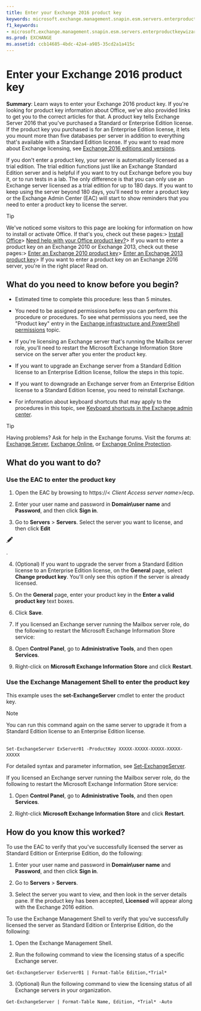 ```yaml
---
title: Enter your Exchange 2016 product key
keywords: microsoft.exchange.management.snapin.esm.servers.enterproductkeywizardform.enterproductkeywizardpage
f1_keywords:
- microsoft.exchange.management.snapin.esm.servers.enterproductkeywizardform.enterproductkeywizardpage
ms.prod: EXCHANGE
ms.assetid: ccb14685-4bdc-42a4-a985-35cd2a1a415c
---
```



# Enter your Exchange 2016 product key
 **Summary**: Learn ways to enter your Exchange 2016 product key. If you're looking for product key information about Office, we've also provided links to get you to the correct articles for that.
A product key tells Exchange Server 2016 that you've purchased a Standard or Enterprise Edition license. If the product key you purchased is for an Enterprise Edition license, it lets you mount more than five databases per server in addition to everything that's available with a Standard Edition license. If you want to read more about Exchange licensing, see  [Exchange 2016 editions and versions](exchange-2016-editions-and-versions.md).
  
    
    

If you don't enter a product key, your server is automatically licensed as a trial edition. The trial edition functions just like an Exchange Standard Edition server and is helpful if you want to try out Exchange before you buy it, or to run tests in a lab. The only difference is that you can only use an Exchange server licensed as a trial edition for up to 180 days. If you want to keep using the server beyond 180 days, you'll need to enter a product key or the Exchange Admin Center (EAC) will start to show reminders that you need to enter a product key to license the server. 
> [!TIP]
>  We've noticed some visitors to this page are looking for information on how to install or activate Office. If that's you, check out these pages:>  [Install Office](https://go.microsoft.com/fwlink/p/?LinkId=403360)>  [Need help with your Office product key?](https://go.microsoft.com/fwlink/p/?LinkId=403361)>  If you want to enter a product key on an Exchange 2010 or Exchange 2013, check out these pages:>  [Enter an Exchange 2010 product key](https://go.microsoft.com/fwlink/p/?LinkId=403370)>  [Enter an Exchange 2013 product key](https://go.microsoft.com/fwlink/p/?LinkId=620781)>  If you want to enter a product key on an Exchange 2016 server, you're in the right place! Read on.
  
    
    


## What do you need to know before you begin?


- Estimated time to complete this procedure: less than 5 minutes.
    
  
- You need to be assigned permissions before you can perform this procedure or procedures. To see what permissions you need, see the "Product key" entry in the  [Exchange infrastructure and PowerShell permissions](exchange-infrastructure-and-powershell-permissions.md) topic.
    
  
- If you're licensing an Exchange server that's running the Mailbox server role, you'll need to restart the Microsoft Exchange Information Store service on the server after you enter the product key.
    
  
- If you want to upgrade an Exchange server from a Standard Edition license to an Enterprise Edition license, follow the steps in this topic. 
    
  
- If you want to downgrade an Exchange server from an Enterprise Edition license to a Standard Edition license, you need to reinstall Exchange.
    
  
- For information about keyboard shortcuts that may apply to the procedures in this topic, see  [Keyboard shortcuts in the Exchange admin center](keyboard-shortcuts-in-the-exchange-admin-center.md).
    
  

> [!TIP]
> Having problems? Ask for help in the Exchange forums. Visit the forums at:  [Exchange Server](https://go.microsoft.com/fwlink/p/?linkId=60612),  [Exchange Online](https://go.microsoft.com/fwlink/p/?linkId=267542), or  [Exchange Online Protection](https://go.microsoft.com/fwlink/p/?linkId=285351). 
  
    
    


## What do you want to do?


### Use the EAC to enter the product key


1. Open the EAC by browsing to https://< _Client Access server name_>/ecp.
    
  
2. Enter your user name and password in **Domain\\user name** and **Password**, and then click **Sign in**.
    
  
3. Go to **Servers** > **Servers**. Select the server you want to license, and then click **Edit**
  
    
    
![Edit icon](images/ITPro_EAC_EditIcon.png)
  
    
    
.
    
  
4. (Optional) If you want to upgrade the server from a Standard Edition license to an Enterprise Edition license, on the **General** page, select **Change product key**. You'll only see this option if the server is already licensed.
    
  
5. On the **General** page, enter your product key in the **Enter a valid product key** text boxes.
    
  
6. Click **Save**.
    
  
7. If you licensed an Exchange server running the Mailbox server role, do the following to restart the Microsoft Exchange Information Store service:
    
1. Open **Control Panel**, go to **Administrative Tools**, and then open **Services**.
    
  
2. Right-click on **Microsoft Exchange Information Store** and click **Restart**.
    
  

### Use the Exchange Management Shell to enter the product key

This example uses the **set-ExchangeServer** cmdlet to enter the product key.
  
    
    

> [!NOTE]
> You can run this command again on the same server to upgrade it from a Standard Edition license to an Enterprise Edition license. 
  
    
    


```

Set-ExchangeServer ExServer01 -ProductKey XXXXX-XXXXX-XXXXX-XXXXX-XXXXX
```

For detailed syntax and parameter information, see  [Set-ExchangeServer](http://technet.microsoft.com/library/8e8d3fca-59b3-4355-a637-28bf5e5ca4cf.aspx).
  
    
    
If you licensed an Exchange server running the Mailbox server role, do the following to restart the Microsoft Exchange Information Store service:
  
    
    

1. Open **Control Panel**, go to **Administrative Tools**, and then open **Services**.
    
  
2. Right-click **Microsoft Exchange Information Store** and click **Restart**.
    
  

## How do you know this worked?

To use the EAC to verify that you've successfully licensed the server as Standard Edition or Enterprise Edition, do the following:
  
    
    

1. Enter your user name and password in **Domain\\user name** and **Password**, and then click **Sign in**.
    
  
2. Go to **Servers** > **Servers**. 
    
  
3. Select the server you want to view, and then look in the server details pane. If the product key has been accepted, **Licensed** will appear along with the Exchange 2016 edition.
    
  
To use the Exchange Management Shell to verify that you've successfully licensed the server as Standard Edition or Enterprise Edition, do the following:
  
    
    

1. Open the Exchange Management Shell.
    
  
2. Run the following command to view the licensing status of a specific Exchange server.
    
  ```
  Get-ExchangeServer ExServer01 | Format-Table Edition,*Trial*
  ```

3. (Optional) Run the following command to view the licensing status of all Exchange servers in your organization.
    
  ```
  Get-ExchangeServer | Format-Table Name, Edition, *Trial* -Auto
  ```


